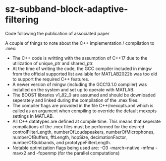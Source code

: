 # sz-subband-block-adaptive-filtering
Code following the publication of associated paper

A couple of things to note about the C++ implementation / compilation to .mex:
 - The C++ code is writting with the assumption of C++17 due to the utilization of unique_ptr and shared_ptr.
 - At the time of writing the code, the GCC compiler included in mingw from the official supported list available for MATLAB2022b was too old to support the required C++ features.
 - A newer version of mingw (including the GCC13.1.0 compiler) was installed on the system and set up to operate with MATLAB.
 - The BOOST libraries v1_82_0 are assumed and should be downloaded seperately and linked during the compilation of the .mex files.
 - The compiler flags are provided in the file C++/mexopts.xml which is called as an argument when compiling to override the default mexopts settings in MATLAB.
 - All C++ datatypes are defined at compile time. This means that seperate compilations of the .mex files must be performed for the desired controlFilterLength, numberOfLoudspeakers, numberOfMicrophones, numberOfBuffers, fftLength, hopSize, decimationFactor, numberOfSubbands, and prototypeFilterLength.
 - Notable optimization flags being used are: -O3 -march=native -mfma -mavx2 and -fopenmp (for the parallel computations)
